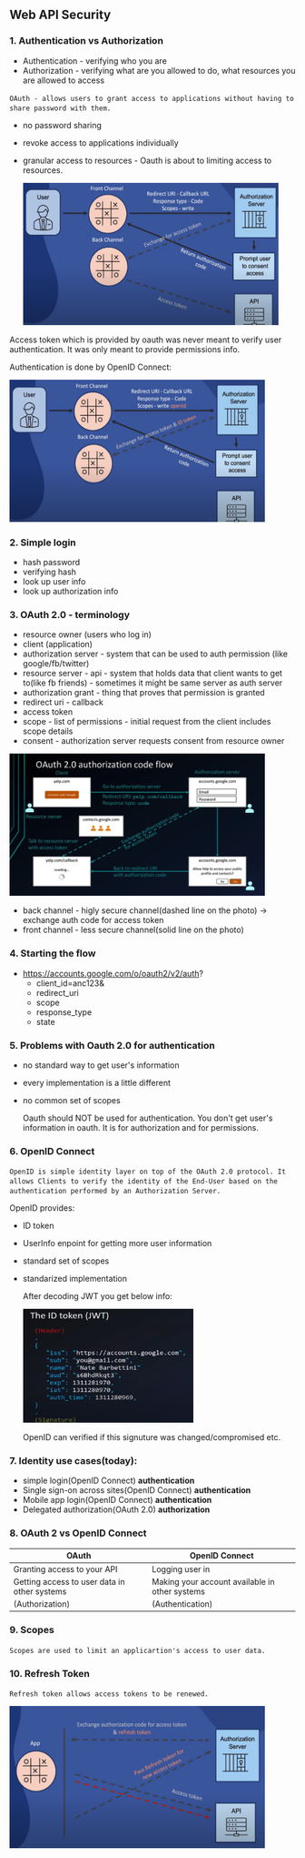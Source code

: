 ## Web API Security

### 1. Authentication vs Authorization

 * Authentication - verifying who you are
 * Authorization - verifying what are you allowed to do, what resources you are allowed to access

``OAuth - allows users to grant access to applications without having to share password with them.``
* no password sharing
* revoke access to applications individually
* granular access to resources - Oauth is about to limiting access to resources.

    <img src="flow2.png" width="450" height="250" />

Access token which is provided by oauth was never meant to verify user authentication. It was only meant to provide permissions info.

Authentication is done by OpenID Connect:

   <img src="openid.png" width="450" height="250" />


### 2. Simple login
* hash password
* verifying hash
* look up user info
* look up authorization info

### 3. OAuth 2.0 - terminology
* resource owner (users who log in)
* client (application)
* authorization server - system that can be used to auth permission (like google/fb/twitter)
* resource server - api - system that holds data that client wants to get to(like fb friends) - sometimes it might be same server as auth server
* authorization grant - thing that proves that permission is granted
* redirect uri - callback 
* access token
* scope - list of permissions - initial request from the client includes scope details
* consent - authorization server requests consent from resource owner

<img src="flow.png" width="450" height="250" />

* back channel - higly secure channel(dashed line on the photo) -> exchange auth code for access token
* front channel - less secure channel(solid line on the photo)

### 4. Starting the flow

* https://accounts.google.com/o/oauth2/v2/auth?
    * client_id=anc123&
    * redirect_uri
    * scope
    * response_type
    * state

### 5. Problems with Oauth 2.0 for authentication

* no standard way to get user's information
* every implementation is a little different
* no common set of scopes

    Oauth should NOT be used for authentication. You don't get user's information in oauth. It is for authorization and for permissions.


### 6. OpenID Connect

``OpenID is simple identity layer on top of the OAuth 2.0 protocol. It allows Clients to verify the identity of the End-User based on the authentication performed by an Authorization Server.``

OpenID provides:

* ID token
* UserInfo enpoint for getting more user information
* standard set of scopes
* standarized implementation

    After decoding JWT you get below info:
    
    <img src="JWT.png" width="300" height="200" />

    OpenID can  verified if this signuture was changed/compromised etc.

### 7. Identity use cases(today):

* simple login(OpenID Connect) **authentication**
* Single sign-on across sites(OpenID Connect) **authentication**
* Mobile app login(OpenID Connect) **authentication**
* Delegated authorization(OAuth 2.0) **authorization**

### 8. OAuth 2 vs OpenID Connect

| **OAuth** | **OpenID Connect** |
| --- | --- | 
| Granting access to your API | Logging user in  |
|Getting access to user data in other systems| Making your account available in other systems|
|(Authorization)|(Authentication)|


### 9. Scopes 

``Scopes are used to limit an applicartion's access to user data. ``

### 10. Refresh Token

``Refresh token allows access tokens to be renewed. ``

   <img src="refresh.png" width="450" height="250" />
